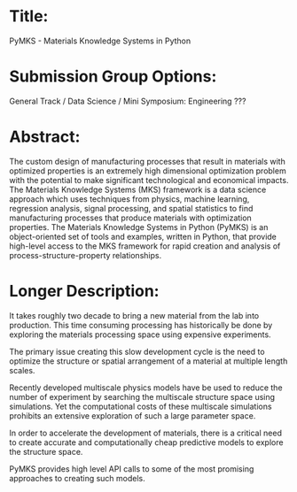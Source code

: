 # Title:
PyMKS - Materials Knowledge Systems in Python

# Submission Group Options:
General Track / Data Science / Mini Symposium: Engineering ???


# Abstract:
The custom design of manufacturing processes that result in materials
with optimized properties is an extremely high dimensional optimization
problem with the potential to make significant technological and
economical impacts. The Materials Knowledge Systems (MKS) framework is a
data science approach which uses techniques from physics, machine
learning, regression analysis, signal processing, and spatial statistics
to find manufacturing processes that produce materials with optimization
properties. The Materials Knowledge Systems in Python (PyMKS) is an
object-oriented set of tools and examples, written in Python, that
provide high-level access to the MKS framework for rapid creation and
analysis of process-structure-property relationships.

# Longer Description:

It takes roughly two decade to bring a new material from the lab into
production. This time consuming processing has historically be done
by exploring the materials processing space using expensive experiments.

The primary issue creating this slow development cycle is the need to
optimize the structure or spatial arrangement of a material at multiple
length scales.

Recently developed multiscale physics models have be used to reduce
the number of experiment by searching the multiscale structure space
using simulations. Yet the computational costs of these multiscale
simulations prohibits an extensive exploration of such a large parameter
space.

In order to accelerate the development of materials, there is a critical
need to create accurate and computationally cheap predictive models
to explore the structure space.

PyMKS provides high level API calls to some of the most promising
approaches to creating such models.
